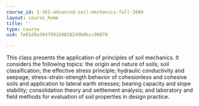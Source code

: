 ```yaml
---
course_id: 1-361-advanced-soil-mechanics-fall-2004
layout: course_home
title: ''
type: course
uid: 7e61d9a3947991b9830249b0bcc90878

---
```

This class presents the application of principles of soil mechanics. It considers the following topics: the origin and nature of soils; soil classification; the effective stress principle; hydraulic conductivity and seepage; stress-strain-strength behavior of cohesionless and cohesive soils and application to lateral earth stresses; bearing capacity and slope stability; consolidation theory and settlement analysis; and laboratory and field methods for evaluation of soil properties in design practice.
